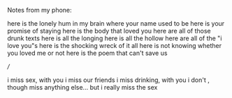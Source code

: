 Notes from my phone:

here is the lonely hum in my brain 
where your name used to be
here is your promise of staying
here is the body that loved you
here are all of those drunk texts
here is all the longing
here is all the hollow
here are all of the "i love you"s 
here is the shocking wreck of it all
here is not knowing whether you 
loved me or not 
here is the poem that can't save us

*/*

i miss sex, with you
i miss our friends
i miss drinking, with you
i don't , though
miss anything else... but
i really miss the sex
